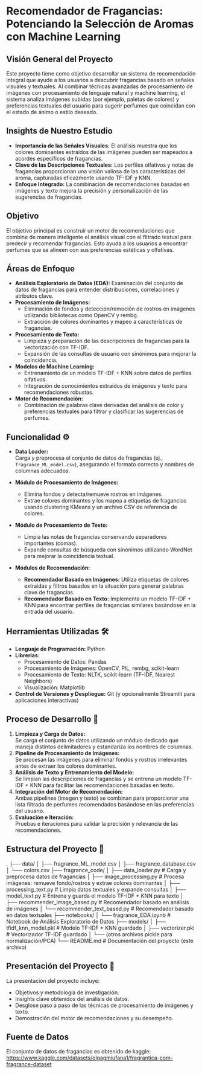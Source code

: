 # Recomendador de Fragancias: Potenciando la Selección de Aromas con Machine Learning

## Visión General del Proyecto
Este proyecto tiene como objetivo desarrollar un sistema de recomendación integral que ayude a los usuarios a descubrir fragancias basado en señales visuales y textuales. Al combinar técnicas avanzadas de procesamiento de imágenes con procesamiento de lenguaje natural y machine learning, el sistema analiza imágenes subidas (por ejemplo, paletas de colores) y preferencias textuales del usuario para sugerir perfumes que coincidan con el estado de ánimo o estilo deseado.

## Insights de Nuestro Estudio
- **Importancia de las Señales Visuales:** El análisis muestra que los colores dominantes extraídos de las imágenes pueden ser mapeados a acordes específicos de fragancias.
- **Clave de las Descripciones Textuales:** Los perfiles olfativos y notas de fragancias proporcionan una visión valiosa de las características del aroma, capturadas eficazmente usando TF-IDF y KNN.
- **Enfoque Integrado:** La combinación de recomendaciones basadas en imágenes y texto mejora la precisión y personalización de las sugerencias de fragancias.

## Objetivo
El objetivo principal es construir un motor de recomendaciones que combine de manera inteligente el análisis visual con el filtrado textual para predecir y recomendar fragancias. Esto ayuda a los usuarios a encontrar perfumes que se alineen con sus preferencias estéticas y olfativas.

## Áreas de Enfoque
- **Análisis Exploratorio de Datos (EDA):** Examinación del conjunto de datos de fragancias para entender distribuciones, correlaciones y atributos clave.
- **Procesamiento de Imágenes:**  
  - Eliminación de fondos y detección/remoción de rostros en imágenes utilizando bibliotecas como OpenCV y rembg.  
  - Extracción de colores dominantes y mapeo a características de fragancias.
- **Procesamiento de Texto:**  
  - Limpieza y preparación de las descripciones de fragancias para la vectorización con TF-IDF.  
  - Expansión de las consultas de usuario con sinónimos para mejorar la coincidencia.
- **Modelos de Machine Learning:**  
  - Entrenamiento de un modelo TF-IDF + KNN sobre datos de perfiles olfativos.  
  - Integración de conocimientos extraídos de imágenes y texto para recomendaciones robustas.
- **Motor de Recomendación:**  
  - Combinación de palabras clave derivadas del análisis de color y preferencias textuales para filtrar y clasificar las sugerencias de perfumes.

## Funcionalidad ⚙️
- **Data Loader:**  
  Carga y preprocesa el conjunto de datos de fragancias (ej., `fragrance_ML_model.csv`), asegurando el formato correcto y nombres de columnas adecuados.
  
- **Módulo de Procesamiento de Imágenes:**  
  - Elimina fondos y detecta/remueve rostros en imágenes.  
  - Extrae colores dominantes y los mapea a etiquetas de fragancias usando clustering KMeans y un archivo CSV de referencia de colores.

- **Módulo de Procesamiento de Texto:**  
  - Limpia las notas de fragancias conservando separadores importantes (comas).  
  - Expande consultas de búsqueda con sinónimos utilizando WordNet para mejorar la coincidencia textual.

- **Módulos de Recomendación:**  
  - **Recomendador Basado en Imágenes:** Utiliza etiquetas de colores extraídas y filtros basados en la situación para generar palabras clave de fragancias.  
  - **Recomendador Basado en Texto:** Implementa un modelo TF-IDF + KNN para encontrar perfiles de fragancias similares basándose en la entrada del usuario.

## Herramientas Utilizadas 🛠️
- **Lenguaje de Programación:** Python  
- **Librerías:**  
  - Procesamiento de Datos: Pandas  
  - Procesamiento de Imágenes: OpenCV, PIL, rembg, scikit-learn  
  - Procesamiento de Texto: NLTK, scikit-learn (TF-IDF, Nearest Neighbors)  
  - Visualización: Matplotlib  
- **Control de Versiones y Despliegue:** Git (y opcionalmente Streamlit para aplicaciones interactivas)

## Proceso de Desarrollo 🚀
1. **Limpieza y Carga de Datos:**  
   Se carga el conjunto de datos utilizando un módulo dedicado que maneja distintos delimitadores y estandariza los nombres de columnas.
2. **Pipeline de Procesamiento de Imágenes:**  
   Se procesan las imágenes para eliminar fondos y rostros irrelevantes antes de extraer los colores dominantes.
3. **Análisis de Texto y Entrenamiento del Modelo:**  
   Se limpian las descripciones de fragancias y se entrena un modelo TF-IDF + KNN para facilitar las recomendaciones basadas en texto.
4. **Integración del Motor de Recomendación:**  
   Ambas pipelines (imagen y texto) se combinan para proporcionar una lista filtrada de perfumes recomendados basándose en las preferencias del usuario.
5. **Evaluación e Iteración:**  
   Pruebas e iteraciones para validar la precisión y relevancia de las recomendaciones.

## Estructura del Proyecto 📁
.
├── data/
│   ├── fragrance_ML_model.csv
│   ├── fragrance_database.csv
│   └── colors.csv
├── fragrance_code/
│   ├── data_loader.py              # Carga y preprocesa datos de fragancias
│   ├── image_processing.py         # Procesa imágenes: remueve fondo/rostros y extrae colores dominantes
│   ├── processing_text.py          # Limpia datos textuales y expande consultas
│   ├── model_text.py               # Entrena y guarda el modelo TF-IDF + KNN para texto
│   ├── recommender_image_based.py  # Recomendador basado en análisis de imágenes
│   └── recommender_text_based.py   # Recomendador basado en datos textuales
├── notebooks/
│   └── fragrance_EDA.ipynb         # Notebook de Análisis Exploratorio de Datos
├── models/
│   ├── tfidf_knn_model.pkl         # Modelo TF-IDF + KNN guardado
│   ├── vectorizer.pkl              # Vectorizador TF-IDF guardado
│   └── (otros archivos pickle para normalización/PCA)
└── README.md                     # Documentación del proyecto (este archivo)


## Presentación del Proyecto 🎤
La presentación del proyecto incluye:
- Objetivos y metodología de investigación.
- Insights clave obtenidos del análisis de datos.
- Desglose paso a paso de las técnicas de procesamiento de imágenes y texto.
- Demostración del motor de recomendaciones y su desempeño.


## Fuente de Datos
El conjunto de datos de fragancias es obtenido de kaggle: https://www.kaggle.com/datasets/olgagmiufana1/fragrantica-com-fragrance-dataset


